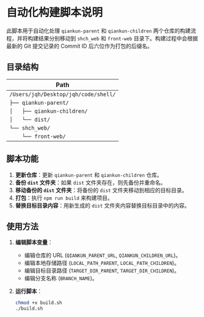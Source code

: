 # 自动化构建脚本说明

此脚本用于自动化处理 `qiankun-parent` 和 `qiankun-children` 两个仓库的构建流程，并将构建结果分别移动到 `shch_web` 和 `front-web` 目录下。构建过程中会根据最新的 Git 提交记录的 Commit ID 后六位作为打包的后缀名。

## 目录结构

| Path                                 |
| ------------------------------------ |
| `/Users/jqh/Desktop/jqh/code/shell/` |
| `├── qiankun-parent/`                |
| `│   ├── qiankun-children/`          |
| `│   └── dist/`                      |
| `└── shch_web/`                      |
| `    └── front-web/`                 |

## 脚本功能

1. **更新仓库**：更新 `qiankun-parent` 和 `qiankun-children` 仓库。
2. **备份 `dist` 文件夹**：如果 `dist` 文件夹存在，则先备份并重命名。
3. **移动备份的 `dist` 文件夹**：将备份的 `dist` 文件夹移动到相应的目标目录。
4. **打包**：执行 `npm run build` 来构建项目。
5. **替换目标目录内容**：用新生成的 `dist` 文件夹内容替换目标目录中的内容。

## 使用方法

1. **编辑脚本变量**：

   - 编辑仓库的 URL (`QIANKUN_PARENT_URL`, `QIANKUN_CHILDREN_URL`)。
   - 编辑本地存储路径 (`LOCAL_PATH_PARENT`, `LOCAL_PATH_CHILDREN`)。
   - 编辑目标目录路径 (`TARGET_DIR_PARENT`, `TARGET_DIR_CHILDREN`)。
   - 编辑分支名称 (`BRANCH_NAME`)。

2. **运行脚本**：
   ```bash
   chmod +x build.sh
   ./build.sh
   ```
